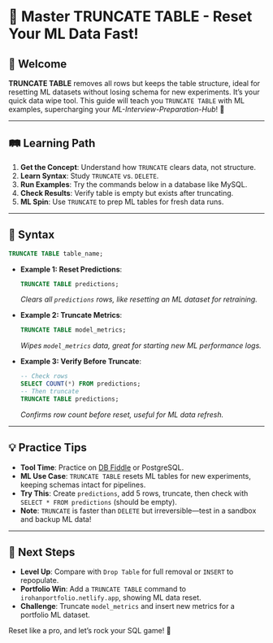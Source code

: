 # 🎉 Master TRUNCATE TABLE - Reset Your ML Data Fast!

## 🌟 Welcome

**TRUNCATE TABLE** removes all rows but keeps the table structure, ideal for resetting ML datasets without losing schema for new experiments. It’s your quick data wipe tool. This guide will teach you `TRUNCATE TABLE` with ML examples, supercharging your *ML-Interview-Preparation-Hub*! 🚀

---

## 🛤️ Learning Path

1. **Get the Concept**: Understand how `TRUNCATE` clears data, not structure.
2. **Learn Syntax**: Study `TRUNCATE` vs. `DELETE`.
3. **Run Examples**: Try the commands below in a database like MySQL.
4. **Check Results**: Verify table is empty but exists after truncating.
5. **ML Spin**: Use `TRUNCATE` to prep ML tables for fresh data runs.

---

## 📜 Syntax

```sql
TRUNCATE TABLE table_name;
```

- **Example 1: Reset Predictions**:
  ```sql
  TRUNCATE TABLE predictions;
  ```
  *Clears all `predictions` rows, like resetting an ML dataset for retraining.*

- **Example 2: Truncate Metrics**:
  ```sql
  TRUNCATE TABLE model_metrics;
  ```
  *Wipes `model_metrics` data, great for starting new ML performance logs.*

- **Example 3: Verify Before Truncate**:
  ```sql
  -- Check rows
  SELECT COUNT(*) FROM predictions;
  -- Then truncate
  TRUNCATE TABLE predictions;
  ```
  *Confirms row count before reset, useful for ML data refresh.*

---

## 💡 Practice Tips

- **Tool Time**: Practice on [DB Fiddle](https://www.db-fiddle.com) or PostgreSQL.
- **ML Use Case**: `TRUNCATE TABLE` resets ML tables for new experiments, keeping schemas intact for pipelines.
- **Try This**: Create `predictions`, add 5 rows, truncate, then check with `SELECT * FROM predictions` (should be empty).
- **Note**: `TRUNCATE` is faster than `DELETE` but irreversible—test in a sandbox and backup ML data!

---

## 🚀 Next Steps

- **Level Up**: Compare with `Drop Table` for full removal or `INSERT` to repopulate.
- **Portfolio Win**: Add a `TRUNCATE TABLE` command to `irohanportfolio.netlify.app`, showing ML data reset.
- **Challenge**: Truncate `model_metrics` and insert new metrics for a portfolio ML dataset.

Reset like a pro, and let’s rock your SQL game! 🌟
